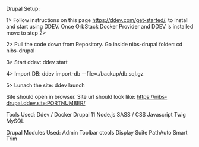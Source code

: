 Drupal Setup:

1> Follow instructions on this page https://ddev.com/get-started/, to install and start using DDEV. Once OrbStack Docker Provider and DDEV is installed move to step 2>

2> Pull the code down from Repository. Go inside nibs-drupal folder:
    cd nibs-drupal

3> Start ddev:
    ddev start

4> Import DB:
    ddev import-db --file=./backup/db.sql.gz

5> Lunach the site:
    ddev launch

Site should open in browser. Site url should look like: https://nibs-drupal.ddev.site:PORTNUMBER/






Tools Used:
Ddev / Docker
Drupal 11
Node.js
SASS / CSS
Javascript
Twig
MySQL


Drupal Modules Used:
Admin Toolbar
ctools
Display Suite
PathAuto
Smart Trim




